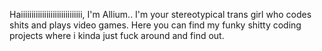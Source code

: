 Haiiiiiiiiiiiiiiiiiiiiiiiiiiiii, I'm Allium.. I'm your stereotypical trans girl who codes shits and plays video games. Here you can find my funky shitty coding projects where i kinda just fuck around and find out.
